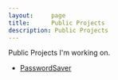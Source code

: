 ```yaml
---
layout:     page
title:      Public Projects
description: Public Projects
---
```

Public Projects I'm working on.

* [PasswordSaver](/release/password.html)